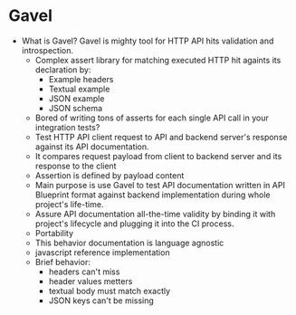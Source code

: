 # Gavel
 - What is Gavel? Gavel is mighty tool for HTTP API hits validation and introspection.  
      - Complex assert library for matching executed HTTP hit againts its declaration by:
        - Example headers
        - Textual example
        - JSON example
        - JSON schema
      - Bored of writing tons of asserts for each single API call in your integration tests?
      - Test HTTP API client request to API and backend server's response against its API documentation.
      - It compares request payload from client to backend server and its response to the client
      - Assertion is defined by payload content
      - Main purpose is use Gavel to test API documentation written in API Blueprint format against backend implementation during whole project's life-time.
      - Assure API documentation all-the-time validity by binding it with project's lifecycle and plugging it into the CI process.
      - Portability
      - This behavior documentation is language agnostic
      - javascript reference implementation
      - Brief behavior:
        - headers can't miss
        - header values metters
        - textual body must match exactly 
        - JSON keys can't be missing 